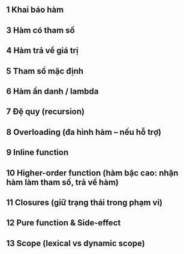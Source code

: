 ## 1 Khai báo hàm
## 3 Hàm có tham số
## 4 Hàm trả về giá trị
## 5 Tham số mặc định
## 6 Hàm ẩn danh / lambda
## 7 Đệ quy (recursion)
## 8 Overloading (đa hình hàm – nếu hỗ trợ)
## 9 Inline function
## 10 Higher-order function (hàm bậc cao: nhận hàm làm tham số, trả về hàm)
## 11 Closures (giữ trạng thái trong phạm vi)
## 12 Pure function & Side-effect
## 13 Scope (lexical vs dynamic scope)